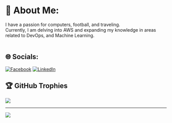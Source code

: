 # 💫 About Me:
I have a passion for computers, football, and traveling. <br>Currently, I am delving into AWS and expanding my knowledge in areas related to DevOps, and Machine Learning.<br><br>


## 🌐 Socials:
[![Facebook](https://img.shields.io/badge/Facebook-%231877F2.svg?logo=Facebook&logoColor=white)]([https://facebook.com/https://www.facebook.com/profile.php?id=100028198477383](https://www.facebook.com/hoang.con.393113/)) [![LinkedIn](https://img.shields.io/badge/LinkedIn-%230077B5.svg?logo=linkedin&logoColor=white)](https://linkedin.com/in/https://www.linkedin.com/in/hoang-le-83526530a/) 


## 🏆 GitHub Trophies
![](https://github-profile-trophy.vercel.app/?username=imLeHuyHoang&theme=radical&no-frame=false&no-bg=true&margin-w=4)

---
[![](https://visitcount.itsvg.in/api?id=imLeHuyHoang&icon=0&color=0)](https://visitcount.itsvg.in)

<!-- Proudly created with GPRM ( https://gprm.itsvg.in ) -->
